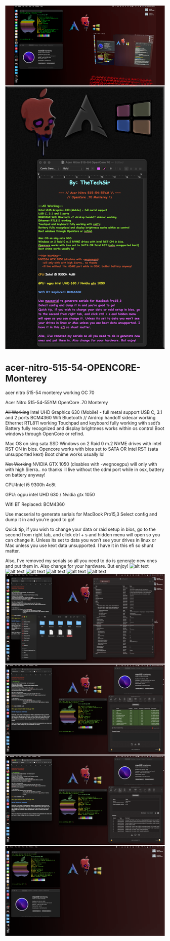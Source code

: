 ![alt text](https://github.com/thetechsir/acer-nitro-515-54-OPENCORE-Monterey/blob/main/banner-nitro-opencoreGITHUB.png)
![alt text](https://github.com/thetechsir/acer-nitro-515-54-OPENCORE-Monterey/blob/main/rtf-pic.png)
# acer-nitro-515-54-OPENCORE-Monterey
acer nitro 515-54 monterey working OC 70

Acer Nitro 515-54-55YM
OpenCore .70 Monterey 

~~All Working~~
Intel UHD Graphics 630 (Mobile) - full metal support
USB C, 3.1 and 2 ports
BCM4360 Wifi Bluetooth // Airdrop handoff sidecar working
Ethernet RTL811 working
Touchpad and keyboard fully working with ssdt’s
Battery fully recognized and display brightness works within os control
Boot windows through OpenCore or refind. 

Mac OS on sing sata SSD
Windows on 2 Raid 0 m.2 NVME drives with intel RST ON in bios. 
Opencore works with bios set to SATA OR Intel RST (sata unsupported kext)
Boot chime works usually lol

~~Not Working~~
NVIDIA GTX 1050 (disables with -wegnoegpu)
	will only with with high Sierra.. no thanks
	ill live without the cdmi port while in osx, battery on battery anyway!

CPU:Intel i5 9300h 4c8t

GPU: ogpu intel UHD 630 / Nvidia gtx 1050

Wifi BT Replaced: BCM4360  

Use macserial to generate serials for MacBook Pro15,3
Select config and dump it in and you’re good to go!

Quick tip, if you wish to change your data or raid setup in bios, go to the second from right tab, and click ctrl + s and hidden menu will open so you can change it. Unless its set to data you won’t see your drives in linux or Mac unless you use kext data unsupported. I have it in this efi so shunt matter. 

Also, I’ve removed my serials so all you need to do is generate new ones and put them in. Also change for your hardware. But enjoy!
![alt text](https://github.com/thetechsir/acer-nitro-515-54-OPENCORE-Monterey/blob/main/1.png)
![alt text](https://github.com/thetechsir/acer-nitro-515-54-OPENCORE-Monterey/blob/main/2.png)
![alt text](https://github.com/thetechsir/acer-nitro-515-54-OPENCORE-Monterey/blob/main/3.png)
![alt text](https://github.com/thetechsir/acer-nitro-515-54-OPENCORE-Monterey/blob/main/4.png)
![alt text](https://github.com/thetechsir/acer-nitro-515-54-OPENCORE-Monterey/blob/main/5.png)
![alt text](https://github.com/thetechsir/acer-nitro-515-54-OPENCORE-Monterey/blob/main/6.png)
![alt text](https://github.com/thetechsir/acer-nitro-515-54-OPENCORE-Monterey/blob/main/7.png)
![alt text](https://github.com/thetechsir/acer-nitro-515-54-OPENCORE-Monterey/blob/main/8.png)
![alt text](https://github.com/thetechsir/acer-nitro-515-54-OPENCORE-Monterey/blob/main/9.png)
![alt text](https://github.com/thetechsir/acer-nitro-515-54-OPENCORE-Monterey/blob/main/10.png)
